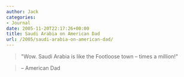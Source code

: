 ```yaml
---
author: Jack
categories:
- Journal
date: 2005-11-20T22:17:26+00:00
title: Saudi Arabia on American Dad
url: /2005/saudi-arabia-on-american-dad/
---
```


> 
> 
> "Wow. Saudi Arabia is like the Footloose town &#8211; times a million!"
  
> 
  
> &#8211; American Dad
> 
>